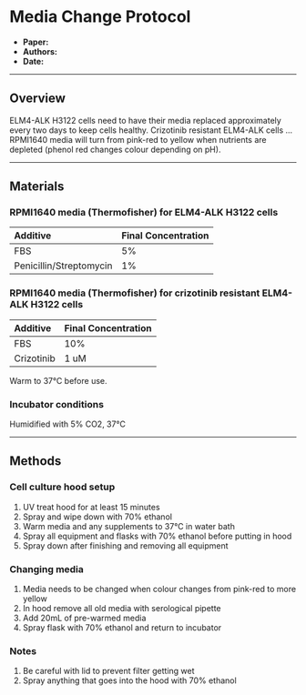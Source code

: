 # Media Change Protocol
- **Paper:**
- **Authors:**
- **Date:**

------------------------------------------------------------------
## Overview

ELM4-ALK H3122 cells need to have their media replaced approximately every two days to keep cells healthy.
Crizotinib resistant ELM4-ALK cells ...
RPMI1640 media will turn from pink-red to yellow when nutrients are depleted (phenol red changes colour depending on pH).

------------------------------------------------------------------
## Materials

### RPMI1640 media (Thermofisher) for ELM4-ALK H3122 cells

| Additive |  Final Concentration   |
| :------  | :-------- |
| FBS | 5% |
| Penicillin/Streptomycin  | 1% |


### RPMI1640 media (Thermofisher) for crizotinib resistant ELM4-ALK H3122 cells

| Additive |  Final Concentration   |
| :------  | :-------- |
| FBS | 10% |
| Crizotinib  | 1 uM |
Warm to 37°C before use.

### Incubator conditions

Humidified with 5% CO2, 37°C

------------------------------------------------------------------
## Methods

### Cell culture hood setup

1. UV treat hood for at least 15 minutes
2. Spray and wipe down with 70% ethanol
3. Warm media and any supplements to 37°C in water bath
4. Spray all equipment and flasks with 70% ethanol before putting in hood
5. Spray down after finishing and removing all equipment


### Changing media
1. Media needs to be changed when colour changes from pink-red to more yellow
2. In hood remove all old media with serological pipette
3. Add 20mL of pre-warmed media
4. Spray flask with 70% ethanol and return to incubator

### Notes
1. Be careful with lid to prevent filter getting wet
2. Spray anything that goes into the hood with 70% ethanol
